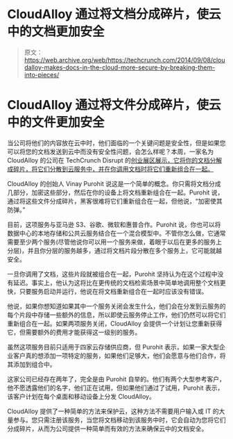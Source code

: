 # CloudAlloy 通过将文档分成碎片，使云中的文档更加安全 

> 原文：<https://web.archive.org/web/https://techcrunch.com/2014/09/08/cloudalloy-makes-docs-in-the-cloud-more-secure-by-breaking-them-into-pieces/>

# CloudAlloy 通过将文件分成碎片，使云中的文件更加安全

当公司将他们的内容放在云中时，他们面临的一个关键问题是安全性，但是如果您可以将您的文档发送到云中而没有安全性问题，会怎么样呢？本周，一家名为 CloudAlloy 的公司在 TechCrunch Disrupt 的[创业展区展示，它将你的文档分解成碎片，将它们分散到云服务中，并在你调用文档时将它们重新组合在一起。](https://web.archive.org/web/20221209123953/https://beta.techcrunch.com/tag/startup-alley/)

CloudAlloy 的创始人 Vinay Purohit 说这是一个简单的概念。你只需将文档分成几部分，加密这些部分，然后在你的设备上将文档重新组合在一起。Purohit 说，通过将这些文件分成碎片，黑客很难将它们重新组合在一起，但他说，“加密使其防弹。”

目前，这项服务与亚马逊 S3、谷歌、微软和惠普合作。Purohit 说，你也可以将数据中心的本地存储和公共云服务结合在一个混合模型中。不管你怎么做，它通常需要至少两个服务(尽管他说你可以用一个服务来做，着眼于以后在更多的服务上分层)，并且你分层的服务越多，通过将文档片段分散在多个服务上，它可能就越安全。

一旦你调用了文档，这些片段就被组合在一起，Purohit 坚持认为在这个过程中没有延迟。事实上，他认为这将比在更传统的文档检索场景中简单地调用整个文档更快，只要服务启动并运行，他说在将文档重新组合在一起时应该没有错误。

他说，如果你想知道如果其中一个服务关闭会发生什么，他们会在分发到云服务的每个片段中存储一些额外的信息，所以即使云服务停止工作，他们仍然可以将它们重新组合在一起。如果两项服务关闭，CloudAlloy 会提供一个计划让您重新获得它，但需要额外的费用才能获得这一级别的服务。

虽然这项服务目前只适用于四家云存储供应商，但 Purohit 表示，如果一家大型企业客户真的想添加一项特定的服务，如果他们足够大，他们会愿意与他们合作，将其添加到组合中。

这家公司已经存在两年了，完全是由 Purohit 自举的。他们有两个大型参考客户，他不愿透露他们的名字，他们正在试用，但如果他们通过了试用，Purohit 表示，该客户计划在每个桌面和移动设备上分发 CloudAlloy。

CloudAlloy 提供了一种简单的方法来保护云，这种方法不需要用户输入或 IT 的大量参与。您只需注册该服务，当您将文档移动到该服务中时，它会自动为您将它们分成碎片，从而为公司提供一种简单而有效的方法来确保云中的文档安全。
